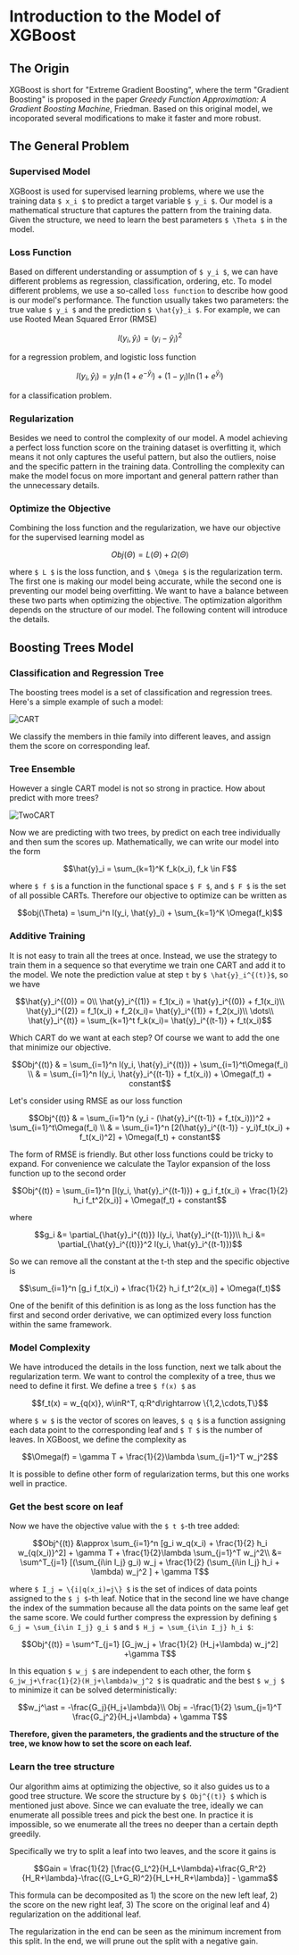 Introduction to the Model of XGBoost
=========================

## The Origin

XGBoost is short for "Extreme Gradient Boosting", where the term "Gradient Boosting" is proposed in the paper _Greedy Function Approximation: A Gradient Boosting Machine_, Friedman. Based on this original model, we incoporated several modifications to make it faster and more robust.

## The General Problem

### Supervised Model

XGBoost is used for supervised learning problems, where we use the training data ``$ x_i $`` to predict a target variable ``$ y_i $``. Our model is a mathematical structure that captures the pattern from the training data. Given the structure, we need to learn the best parameters ``$ \Theta $`` in the model.

### Loss Function

Based on different understanding or assumption of ``$ y_i $``, we can have different problems as regression, classification, ordering, etc. To model different problems, we use a so-called `loss function` to describe how good is our model's performance. The function usually takes two parameters: the true value ``$ y_i $`` and the prediction ``$ \hat{y}_i $``. For example, we can use Rooted Mean Squared Error (RMSE)

```math
l(y_i, \hat{y}_i) = (y_i-\hat{y}_i)^2
```

for a regression problem, and logistic loss function

```math
l(y_i, \hat{y}_i) = y_i\ln (1+e^{-\hat{y}_i}) + (1-y_i)\ln (1+e^{\hat{y}_i})
```

for a classification problem. 

### Regularization

Besides we need to control the complexity of our model. A model achieving a perfect loss function score on the training dataset is overfitting it, which means it not only captures the useful pattern, but also the outliers, noise and the specific pattern in the training data. Controlling the complexity can make the model focus on more important and general pattern rather than the unnecessary details. 

### Optimize the Objective

Combining the loss function and the regularization, we have our objective for the supervised learning model as

```math
Obj(\Theta) = L(\Theta) + \Omega(\Theta)
```

where ``$ L $`` is the loss function, and ``$ \Omega $`` is the regularization term. The first one is making our model being accurate, while the second one is preventing our model being overfitting. We want to have a balance between these two parts when optimizing the objective. The optimization algorithm depends on the structure of our model. The following content will introduce the details.

## Boosting Trees Model

### Classification and Regression Tree

The boosting trees model is a set of classification and regression trees. Here's a simple example of such a model:

![CART](img/cart.png)

We classify the members in thie family into different leaves, and assign them the score on corresponding leaf.

### Tree Ensemble

However a single CART model is not so strong in practice. How about predict with more trees?

![TwoCART](img/twocart.png)

Now we are predicting with two trees, by predict on each tree individually and then sum the scores up. Mathematically, we can write our model into the form

```math
\hat{y}_i = \sum_{k=1}^K f_k(x_i), f_k \in F
```

where ``$ f $`` is a function in the functional space ``$ F $``, and ``$ F $`` is the set of all possible CARTs. Therefore our objective to optimize can be written as

```math
obj(\Theta) = \sum_i^n l(y_i, \hat{y}_i) + \sum_{k=1}^K \Omega(f_k)
```

### Additive Training

It is not easy to train all the trees at once. Instead, we use the strategy to train them in a sequence so that everytime we train one CART and add it to the model. We note the prediction value at step `t` by ``$ \hat{y}_i^{(t)}$``, so we have 

```math
\hat{y}_i^{(0)} = 0\\
\hat{y}_i^{(1)} = f_1(x_i) = \hat{y}_i^{(0)} + f_1(x_i)\\
\hat{y}_i^{(2)} = f_1(x_i) + f_2(x_i)= \hat{y}_i^{(1)} + f_2(x_i)\\
\dots\\
\hat{y}_i^{(t)} = \sum_{k=1}^t f_k(x_i)= \hat{y}_i^{(t-1)} + f_t(x_i)
```

Which CART do we want at each step? Of course we want to add the one that minimize our objective.

```math
Obj^{(t)} & = \sum_{i=1}^n l(y_i, \hat{y}_i^{(t)}) + \sum_{i=1}^t\Omega(f_i) \\
          & = \sum_{i=1}^n l(y_i, \hat{y}_i^{(t-1)} + f_t(x_i)) + \Omega(f_t) + constant
```

Let's consider using RMSE as our loss function

```math
Obj^{(t)} & = \sum_{i=1}^n (y_i - (\hat{y}_i^{(t-1)} + f_t(x_i)))^2 + \sum_{i=1}^t\Omega(f_i) \\
          & = \sum_{i=1}^n [2(\hat{y}_i^{(t-1)} - y_i)f_t(x_i) + f_t(x_i)^2] + \Omega(f_t) + constant
```

The form of RMSE is friendly. But other loss functions could be tricky to expand. For convenience we calculate the Taylor expansion of the loss function up to the second order

```math
Obj^{(t)} = \sum_{i=1}^n [l(y_i, \hat{y}_i^{(t-1)}) + g_i f_t(x_i) + \frac{1}{2} h_i f_t^2(x_i)] + \Omega(f_t) + constant
```

where 

```math
g_i &= \partial_{\hat{y}_i^{(t)}} l(y_i, \hat{y}_i^{(t-1)})\\
h_i &= \partial_{\hat{y}_i^{(t)}}^2 l(y_i, \hat{y}_i^{(t-1)})
```

So we can remove all the constant at the t-th step and the specific objective is 

```math
\sum_{i=1}^n [g_i f_t(x_i) + \frac{1}{2} h_i f_t^2(x_i)] + \Omega(f_t)
```

One of the benifit of this definition is as long as the loss function has the first and second order derivative, we can optimized every loss function within the same framework.

### Model Complexity

We have introduced the details in the loss function, next we talk about the regularization term. We want to control the complexity of a tree, thus we need to define it first. We define a tree ``$ f(x) $`` as

```math
f_t(x) = w_{q(x)}, w\inR^T, q:R^d\rightarrow \{1,2,\cdots,T\}
```

where ``$ w $`` is the vector of scores on leaves, ``$ q $`` is a function assigning each data point to the corresponding leaf and ``$ T $`` is the number of leaves. In XGBoost, we define the complexity as 

```math
\Omega(f) = \gamma T + \frac{1}{2}\lambda \sum_{j=1}^T w_j^2
```

It is possible to define other form of regularization terms, but this one works well in practice.

### Get the best score on leaf

Now we have the objective value with the ``$ t $``-th tree added:

```math
Obj^{(t)} &\approx \sum_{i=1}^n [g_i w_q(x_i) + \frac{1}{2} h_i w_{q(x_i)}^2] + \gamma T + \frac{1}{2}\lambda \sum_{j=1}^T w_j^2\\
&= \sum^T_{j=1} [(\sum_{i\in I_j} g_i) w_j + \frac{1}{2} (\sum_{i\in I_j} h_i + \lambda) w_j^2 ] + \gamma T
```

where ``$ I_j = \{i|q(x_i)=j\} $`` is the set of indices of data points assigned to the ``$ j $``-th leaf. Notice that in the second line we have change the index of the summation because all the data points on the same leaf get the same score. We could further compress the expression by defining ``$ G_j = \sum_{i\in I_j} g_i $`` and ``$ H_j = \sum_{i\in I_j} h_i $``:

```math
Obj^{(t)} = \sum^T_{j=1} [G_jw_j + \frac{1}{2} (H_j+\lambda) w_j^2] +\gamma T
```

In this equation ``$ w_j $`` are independent to each other, the form ``$ G_jw_j+\frac{1}{2}(H_j+\lambda)w_j^2 $`` is quadratic and the best ``$ w_j $`` to minimize it can be solved deterministically:

```math
w_j^\ast = -\frac{G_j}{H_j+\lambda}\\
Obj = -\frac{1}{2} \sum_{j=1}^T \frac{G_j^2}{H_j+\lambda} + \gamma T
```

**Therefore, given the parameters, the gradients and the structure of the tree, we know how to set the score on each leaf.**

### Learn the tree structure

Our algorithm aims at optimizing the objective, so it also guides us to a good tree structure. We score the structure by ``$ Obj^{(t)} $`` which is mentioned just above. Since we can evaluate the tree, ideally we can enumerate all possible trees and pick the best one. In practice it is impossible, so we enumerate all the trees no deeper than a certain depth greedily.

Specifically we try to split a leaf into two leaves, and the score it gains is 

```math
Gain = \frac{1}{2} [\frac{G_L^2}{H_L+\lambda}+\frac{G_R^2}{H_R+\lambda}-\frac{(G_L+G_R)^2}{H_L+H_R+\lambda}] - \gamma
```

This formula can be decomposited as 1) the score on the new left leaf, 2) the score on the new right leaf, 3) The score on the original leaf and 4) regularization on the additional leaf.

The regularization in the end can be seen as the minimum increment from this split. In the end, we will prune out the split with a negative gain.

















